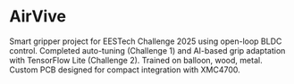 # AirVive
Smart gripper project for EESTech Challenge 2025 using open-loop BLDC control. Completed auto-tuning (Challenge 1) and AI-based grip adaptation with TensorFlow Lite (Challenge 2). Trained on balloon, wood, metal. Custom PCB designed for compact integration with XMC4700.

